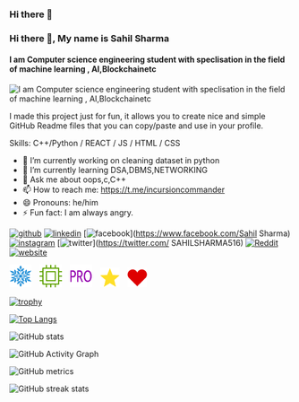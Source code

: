 ### Hi there 👋
### Hi there 👋, My name is Sahil Sharma
#### I am Computer science engineering student with speclisation in the field of machine learning , AI,Blockchainetc
![I am Computer science engineering student with speclisation in the field of machine learning , AI,Blockchainetc](https://arturssmirnovs.github.io/github-profile-readme-generator/images/banner.png)

I made this project just for fun, it allows you to create nice and simple GitHub Readme files that you can copy/paste and use in your profile.

Skills: C++/Python / REACT / JS / HTML / CSS

- 🔭 I’m currently working on cleaning dataset in python 
- 🌱 I’m currently learning DSA,DBMS,NETWORKING 
- 💬 Ask me about oops,c,C++ 
- 📫 How to reach me: https://t.me/incursioncommander 
- 😄 Pronouns: he/him 
- ⚡ Fun fact: I am always angry. 


[<img src='https://cdn.jsdelivr.net/npm/simple-icons@3.0.1/icons/github.svg' alt='github' height='40'>](https://github.com/sahildando)  [<img src='https://cdn.jsdelivr.net/npm/simple-icons@3.0.1/icons/linkedin.svg' alt='linkedin' height='40'>](https://www.linkedin.com/in/https://www.linkedin.com/in/sahil-sharma-664207244//)  [<img src='https://cdn.jsdelivr.net/npm/simple-icons@3.0.1/icons/facebook.svg' alt='facebook' height='40'>](https://www.facebook.com/Sahil Sharma)  [<img src='https://cdn.jsdelivr.net/npm/simple-icons@3.0.1/icons/instagram.svg' alt='instagram' height='40'>](https://www.instagram.com/gladiatorsahil/)  [<img src='https://cdn.jsdelivr.net/npm/simple-icons@3.0.1/icons/twitter.svg' alt='twitter' height='40'>](https://twitter.com/ SAHILSHARMA516)  [<img src='https://cdn.jsdelivr.net/npm/simple-icons@3.0.1/icons/reddit.svg' alt='Reddit' height='40'>](https://www.reddit.com/user/https://www.reddit.com/user/Natural-Author1907)  [<img src='https://cdn.jsdelivr.net/npm/simple-icons@3.0.1/icons/icloud.svg' alt='website' height='40'>](linktr.ee/SahilSharma19)  

<a href='https://archiveprogram.github.com/'><img src='https://raw.githubusercontent.com/acervenky/animated-github-badges/master/assets/acbadge.gif' width='40' height='40'></a> <a href='https://docs.github.com/en/developers'><img src='https://raw.githubusercontent.com/acervenky/animated-github-badges/master/assets/devbadge.gif' width='40' height='40'></a> <a href='https://github.com/pricing'><img src='https://raw.githubusercontent.com/acervenky/animated-github-badges/master/assets/pro.gif' width='40' height='40'></a> <a href='https://stars.github.com/'><img src='https://raw.githubusercontent.com/acervenky/animated-github-badges/master/assets/starbadge.gif' width='35' height='35'></a> <a href='https://docs.github.com/en/github/supporting-the-open-source-community-with-github-sponsors'><img src='https://raw.githubusercontent.com/acervenky/animated-github-badges/master/assets/sponsorbadge.gif' width='35' height='35'></a> 

[![trophy](https://github-profile-trophy.vercel.app/?username=sahildando)](https://github.com/ryo-ma/github-profile-trophy)

[![Top Langs](https://github-readme-stats.vercel.app/api/top-langs/?username=sahildando)](https://github.com/anuraghazra/github-readme-stats)

![GitHub stats](https://github-readme-stats.vercel.app/api?username=sahildando&show_icons=true&count_private=true)  

![GitHub Activity Graph](https://activity-graph.herokuapp.com/graph?username=sahildando)  

![GitHub metrics](https://metrics.lecoq.io/sahildando)  

![GitHub streak stats](https://streak-stats.demolab.com/?user=sahildando)  


